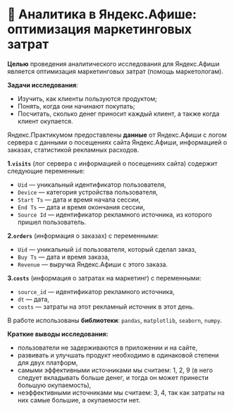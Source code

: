 # 🍿 Аналитика в Яндекс.Афише: оптимизация маркетинговых затрат

**Целью** проведения аналитического исследования для Яндекс.Афиши является оптимизация маркетинговых затрат (помощь маркетологам).

**Задачи исследования**:
- Изучить, как клиенты пользуются продуктом;
- Понять, когда они начинают покупать;
- Посчитать, сколько денег приносит каждый клиент, а также когда клиент окупается.

Яндекс.Практикумом предоставлены **данные** от Яндекс.Афиши с логом сервера с данными о посещениях сайта Яндекс.Афиши, информацией о заказах, статистикой рекламных расходов.

**1.`visits`** (лог сервера с информацией о посещениях сайта) содержит следующие переменные:
- `Uid` — уникальный идентификатор пользователя,
- `Device` — категория устройства пользователя,
- `Start Ts` — дата и время начала сессии,
- `End Ts` — дата и время окончания сессии,
- `Source Id` — идентификатор рекламного источника, из которого пришел пользователь.

**2.`orders`** (информация о заказах) с переменными:
- `Uid` — уникальный `id` пользователя, который сделал заказ,
- `Buy Ts` — дата и время заказа,
- `Revenue` — выручка Яндекс.Афиши с этого заказа.

**3.`costs`** (информация о затратах на маркетинг) с переменными:
- `source_id` — идентификатор рекламного источника,
- `dt` — дата,
- `costs` — затраты на этот рекламный источник в этот день.

В работе использованы **библиотеки**: `pandas`, `matplotlib`, `seaborn`, `numpy`.

**Краткие выводы исследования:**
- пользователи не задерживаются в приложении и на сайте,
- развивать и улучшать продукт необходимо в одинаковой степени для двух платформ,
- самыми эффективными источниками мы считаем: 1, 2, 9 (в него следует вкладывать больше денег, и тогда он может принести большую окупаемость),
- неэффективными источниками мы считаем: 3, 4, так как затраты на них самые большие, а окупаемости нет.